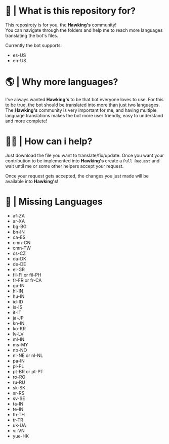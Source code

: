 # 💭 | What is this repository for?
This reposiroty is for you, the **Hawking's** community! <br>
You can navigate through the folders and help me to reach more languages translating the bot's files.

Currently the bot supports:
- es-US
- en-US

# 🌎 | Why more languages?
I've always wanted **Hawking's** to be that bot everyone loves to use. For this to be true, the bot should be translated into more than just two languages.
The **Hawking's** community is very important for me, and having multiple language translations makes the bot more user friendly, easy to understand and more complete!

# ☝🏼 | How can i help?
Just download the file you want to translate/fix/update. Once you want your contribution to be implemented into **Hawking's** create a ` Pull Request ` and wait until me or some other helpers accept your request.

Once your request gets accepted, the changes you just made will be available into **Hawking's**!

# 🚧 | Missing Languages
- af-ZA
- ar-XA
- bg-BG
- bn-IN
- ca-ES
- cmn-CN
- cmn-TW
- cs-CZ
- da-DK
- de-DE
- el-GR
- fil-FI or fil-PH
- fr-FR or fr-CA
- gu-IN
- hi-IN
- hu-IN
- id-ID
- is-IS
- it-IT
- ja-JP
- kn-IN
- ko-KR
- lv-LV
- ml-IN
- ms-MY
- nb-NO
- nl-NE or nl-NL
- pa-IN
- pl-PL
- pt-BR or pt-PT
- ro-RO
- ru-RU
- sk-SK
- sr-RS
- sv-SE
- ta-IN
- te-IN
- th-TH
- tr-TR
- uk-UA
- vi-VN
- yue-HK
